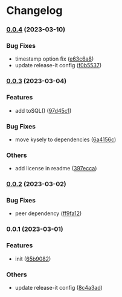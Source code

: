 # Changelog

### [0.0.4](https://github.com/subframe7536/kysely-wrapper-sqlite/compare/0.0.3...0.0.4) (2023-03-10)


### Bug Fixes

* timestamp option fix ([e63c6a8](https://github.com/subframe7536/kysely-wrapper-sqlite/commit/e63c6a8c17291bfa2abb874cef6c946b9569467f))
* update release-it config ([f0b5537](https://github.com/subframe7536/kysely-wrapper-sqlite/commit/f0b55372337829043b5eb589623e510060a33192))

### [0.0.3](https://github.com/subframe7536/kysely-wrapper-sqlite/compare/0.0.2...0.0.3) (2023-03-04)


### Features

* add toSQL() ([97d45c1](https://github.com/subframe7536/kysely-wrapper-sqlite/commit/97d45c1a50ca761b7f9c804c2ed7cfdbf5d2e180))


### Bug Fixes

* move kysely to dependencies ([6a4156c](https://github.com/subframe7536/kysely-wrapper-sqlite/commit/6a4156c7aa8edfb391dd3347ac9eaae788451e48))


### Others

* add license in readme ([397ecca](https://github.com/subframe7536/kysely-wrapper-sqlite/commit/397ecca29e12076c284def8d70605969cf6e1558))

### [0.0.2](https://github.com/subframe7536/kysely-wrapper-sqlite/compare/0.0.1...0.0.2) (2023-03-02)


### Bug Fixes

* peer dependency ([ff9fa12](https://github.com/subframe7536/kysely-wrapper-sqlite/commit/ff9fa12562f17d203de711bd510e1a9f3c42d398))

### 0.0.1 (2023-03-01)


### Features

* init ([65b9082](https://github.com/subframe7536/kysely-wrapper-sqlite/commit/65b9082a0c065d948c6f19ffc0f458b7ee220cbc))


### Others

* update release-it config ([8c4a3ad](https://github.com/subframe7536/kysely-wrapper-sqlite/commit/8c4a3adbea469f4f0febdbf8c830189352ef5a28))